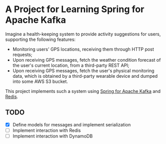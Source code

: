 # A Project for Learning Spring for Apache Kafka

Imagine a health-keeping system to provide activity suggestions for users, supporting the following features:

- Monitoring users' GPS locations, receiving them through HTTP post requests;
- Upon receiving GPS messages, fetch the weather condition forecast of the user's current location, from a third-party REST API;
- Upon receiving GPS messages, fetch the user's physical monitoring data, which is obtained by a third-party wearable device and dumped into some AWS S3 bucket.

This project implements such a system using [Spring for Apache Kafka](https://spring.io/projects/spring-kafka) and [Redis]().

## TODO

- [x] Define models for messages and implement serialization
- [ ] Implement interaction with Redis
- [ ] Implement interaction with DynamoDB
